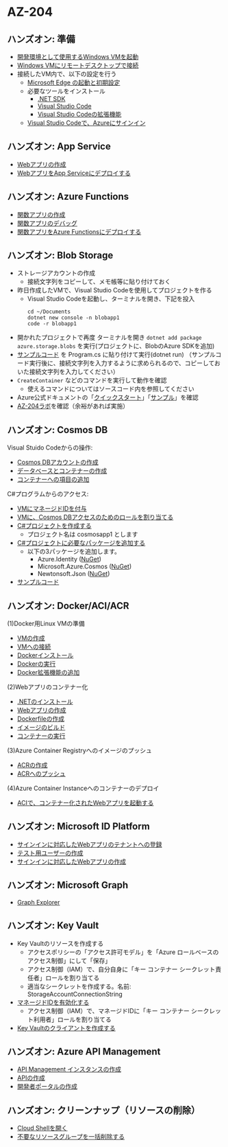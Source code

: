 # AZ-204

## ハンズオン: 準備

- [開発環境として使用するWindows VMを起動](vm/vm-create.md)
- [Windows VMにリモートデスクトップで接続](vm/rdp.md)
- 接続したVM内で、以下の設定を行う
  - [Microsoft Edge の起動と初期設定](edge.md)
  - 必要なツールをインストール
    - [.NET SDK](dotnet6.md)
    - [Visual Studio Code](vscode/vscode-install.md)
    - [Visual Studio Codeの拡張機能](vscode/vscode-extensions.md)
  - [Visual Studio Codeで、Azureにサインイン](vscode-azure/signin.md)

## ハンズオン: App Service

- [Webアプリの作成](webapp/webapp-create.md)
- [WebアプリをApp Serviceにデプロイする](webapp/webapp-deploy.md)

## ハンズオン: Azure Functions

- [関数アプリの作成](functions/function-create-project.md)
- [関数アプリのデバッグ](functions/function-debug.md)
- [関数アプリをAzure Functionsにデプロイする](functions/function-deploy.md)

## ハンズオン: Blob Storage

- ストレージアカウントの作成
  - 接続文字列をコピーして、メモ帳等に貼り付けておく
- 昨日作成したVMで、Visual Studio Codeを使用してプロジェクトを作る
  - Visual Studio Codeを起動し、ターミナルを開き、下記を投入
    ```
    cd ~/Documents
    dotnet new console -n blobapp1
    code -r blobapp1
    ```
- 開かれたプロジェクトで再度 ターミナルを開き `dotnet add package azure.storage.blobs` を実行(プロジェクトに、BlobのAzure SDKを追加)
- [サンプルコード](../AZ-204/sample/blob/Program.cs) を Program.cs に貼り付けて実行(dotnet run)
 （サンプルコード実行後に、接続文字列を入力するように求められるので、コピーしておいた接続文字列を入力してください）
- `CreateContainer` などのコマンドを実行して動作を確認
  - 使えるコマンドについてはソースコード内を参照してください
- Azure公式ドキュメントの「[クイックスタート](https://docs.microsoft.com/ja-jp/azure/storage/blobs/storage-quickstart-blobs-dotnet?tabs=environment-variable-windows)」「[サンプル](https://docs.microsoft.com/ja-jp/azure/storage/common/storage-samples-dotnet?toc=/azure/storage/blobs/toc.json)」を確認
- [AZ-204ラボ](https://github.com/MicrosoftLearning/AZ-204JA-DevelopingSolutionsforMicrosoftAzure/blob/master/Instructions/Labs/AZ-204_lab_03.md)を確認（余裕があれば実施）

## ハンズオン: Cosmos DB

Visual Stuido Codeからの操作:

- [Cosmos DBアカウントの作成](cosmos/create-account.md)
- [データベースとコンテナーの作成](cosmos/create-database-container.md)
- [コンテナーへの項目の追加](cosmos/create-item.md)

C#プログラムからのアクセス:

- [VMにマネージドIDを付与](blob/vm-managed-id-role.md)
- [VMに、Cosmos DBアクセスのためのロールを割り当てる](cosmos/role.md)
- [C#プロジェクトを作成する](dotnet/newproj.md)
  - プロジェクト名は cosmosapp1 とします
- [C#プロジェクトに必要なパッケージを追加する](dotnet/addpackage.md)
  - 以下の3パッケージを追加します。
    - Azure.Identity ([NuGet](https://www.nuget.org/packages/Azure.Identity/))
    - Microsoft.Azure.Cosmos ([NuGet](https://www.nuget.org/packages/Microsoft.Azure.Cosmos/))
    - Newtonsoft.Json ([NuGet](https://www.nuget.org/packages/Newtonsoft.Json/))
- [サンプルコード](cosmos/select.md)

## ハンズオン: Docker/ACI/ACR

(1)Docker用Linux VMの準備

- [VMの作成](dockervm/dockervm-01-create.md)
- [VMへの接続](dockervm/dockervm-02-connect.md)
- [Dockerインストール](dockervm/dockervm-03-install-docker.md)
- [Dockerの実行](dockervm/dockervm-04-run-docker.md)
- [Docker拡張機能の追加](dockervm/dockervm-05-install-docker-extension.md)

(2)Webアプリのコンテナー化

- [.NETのインストール](dockervm/dockervm-06-install-dotnet.md)
- [Webアプリの作成](dockervm/dockervm-07-create-webapp.md)
- [Dockerfileの作成](dockervm/dockervm-08-create-dockerfile.md)
- [イメージのビルド](dockervm/dockervm-09-create-docker-image.md)
- [コンテナーの実行](dockervm/dockervm-10-run-container-webapp.md)

(3)Azure Container Registryへのイメージのプッシュ

- [ACRの作成](dockervm/dockervm-11-create-acr.md)
- [ACRへのプッシュ](dockervm/dockervm-12-push-image-to-acr.md)

(4)Azure Container Instanceへのコンテナーのデプロイ

- [ACIで、コンテナー化されたWebアプリを起動する](aci/aci-run-webapp.md)

## ハンズオン: Microsoft ID Platform

- [サインインに対応したWebアプリのテナントへの登録](idplatform/webapp-registration.md)
- [テスト用ユーザーの作成](idplatform/add-user.md)
- [サインインに対応したWebアプリの作成](idplatform/create-webapp.md)

## ハンズオン: Microsoft Graph

- [Graph Explorer](idplatform/graph-explorer.md)

## ハンズオン: Key Vault

- Key Vaultのリソースを作成する
  - アクセスポリシーの「アクセス許可モデル」を「Azure ロールベースのアクセス制御」にして「保存」
  - アクセス制御（IAM）で、自分自身に「キー コンテナー シークレット責任者」ロールを割り当てる
  - 適当なシークレットを作成する。名前: StorageAccountConnectionString
- [マネージドIDを有効化する](keyvault/01-managed-id.md)
  - アクセス制御（IAM）で、マネージドIDに「キー コンテナー シークレット利用者」ロールを割り当てる
- [Key Vaultのクライアントを作成する](keyvault/02-key-vault-client.md)

## ハンズオン: Azure API Management

- [API Management インスタンスの作成](apim/01-create-apim.md)
- [APIの作成](apim/02-create-api.md)
- [開発者ポータルの作成](apim/03-create-developer-portal.md)

## ハンズオン: クリーンナップ（リソースの削除）

- [Cloud Shellを開く](cloudshell.md)
- [不要なリソースグループを一括削除する](cleanup.md)

